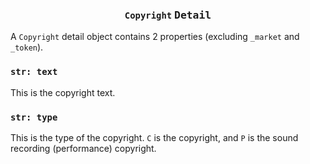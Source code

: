 <h3 align="center"><code>Copyright</code> <kbd>Detail</kbd></h3>

A `Copyright` detail object contains 2 properties (excluding `_market` and `_token`).

### `str: text`
This is the copyright text.

### `str: type`
This is the type of the copyright. `C` is the copyright, and `P` is the sound recording (performance) copyright.